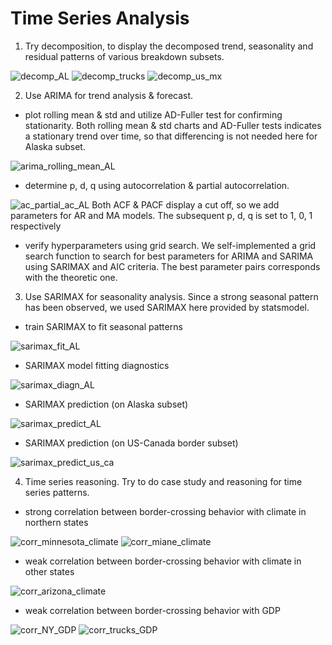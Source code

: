 # Time Series Analysis

1. Try decomposition, to display the decomposed trend, seasonality and residual patterns of various breakdown subsets.

![decomp_AL](https://github.com/dynamic-duo-data-science/dynamicduo/blob/master/reports/figures/time_series/decomposition_alaska.png)
![decomp_trucks](https://github.com/dynamic-duo-data-science/dynamicduo/blob/master/reports/figures/time_series/decomposition_trucks.png)
![decomp_us_mx](https://github.com/dynamic-duo-data-science/dynamicduo/blob/master/reports/figures/time_series/decomposition_us_mx.png)


2. Use ARIMA for trend analysis & forecast.

- plot rolling mean & std and utilize AD-Fuller test for confirming stationarity. Both rolling mean & std charts and AD-Fuller tests indicates a stationary trend over time, so that differencing is not needed here for Alaska subset.

![arima_rolling_mean_AL](https://github.com/dynamic-duo-data-science/dynamicduo/blob/master/reports/figures/time_series/rolling_mean_std_alaska.png)

- determine p, d, q using autocorrelation & partial autocorrelation.

![ac_partial_ac_AL](https://github.com/dynamic-duo-data-science/dynamicduo/blob/master/reports/figures/time_series/alaska_autocorr_partial_ac.png)
Both ACF & PACF display a cut off, so we add parameters for AR and MA models. The subsequent p, d, q is set to 1, 0, 1 respectively

- verify hyperparameters using grid search. We self-implemented a grid search function to search for best parameters for ARIMA and SARIMA using SARIMAX and AIC criteria. The best parameter pairs corresponds with the theoretic one.

3. Use SARIMAX for seasonality analysis. Since a strong seasonal pattern has been observed, we used SARIMAX here provided by statsmodel.

- train SARIMAX to fit seasonal patterns

![sarimax_fit_AL](https://github.com/dynamic-duo-data-science/dynamicduo/blob/master/reports/figures/time_series/SARIMAX_fit_alaska.png)

- SARIMAX model fitting diagnostics

![sarimax_diagn_AL](https://github.com/dynamic-duo-data-science/dynamicduo/blob/master/reports/figures/time_series/SARIMAX_diagnostics_alaska.png)

- SARIMAX prediction (on Alaska subset)

![sarimax_predict_AL](https://github.com/dynamic-duo-data-science/dynamicduo/blob/master/reports/figures/time_series/SARIMAX_predict_alaska.png)

- SARIMAX prediction (on US-Canada border subset)

![sarimax_predict_us_ca](https://github.com/dynamic-duo-data-science/dynamicduo/blob/master/reports/figures/time_series/SARIMAX_predict_us_ca.png)

4. Time series reasoning. Try to do case study and reasoning for time series patterns.

- strong correlation between border-crossing behavior with climate in northern states

![corr_minnesota_climate](https://github.com/dynamic-duo-data-science/dynamicduo/blob/master/reports/figures/time_series/compare_value_climate_minnesota.png)
![corr_miane_climate](https://github.com/dynamic-duo-data-science/dynamicduo/blob/master/reports/figures/time_series/compare_value_climate_maine.png)

- weak correlation between border-crossing behavior with climate in other states

![corr_arizona_climate](https://github.com/dynamic-duo-data-science/dynamicduo/blob/master/reports/figures/time_series/compare_value_climate_arizona.png)

- weak correlation between border-crossing behavior with GDP

![corr_NY_GDP](https://github.com/dynamic-duo-data-science/dynamicduo/blob/master/reports/figures/time_series/compare_value_gdp_NY.png)
![corr_trucks_GDP](https://github.com/dynamic-duo-data-science/dynamicduo/blob/master/reports/figures/time_series/compare_value_gdp_trucks.png)



